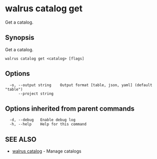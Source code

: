 # walrus catalog get

Get a catalog.

## Synopsis

Get a catalog.

```
walrus catalog get <catalog> [flags]
```

## Options

```
  -o, --output string    Output format [table, json, yaml] (default "table")
      --project string   
```

## Options inherited from parent commands

```
  -d, --debug   Enable debug log
  -h, --help    Help for this command
```

## SEE ALSO

* [walrus catalog](walrus_catalog)	 - Manage catalogs

